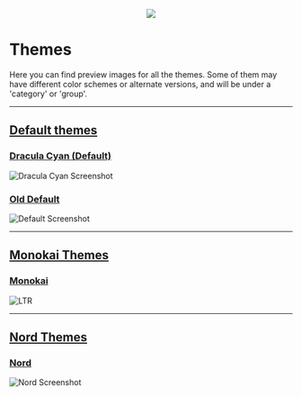 
<p align="center">
  <a href="https://tcno.co/">
    <img src="https://raw.githubusercontent.com/TcNobo/TcNo-Acc-Switcher-Themes/master/other/img/Themes_Banner.png"></a>
</p>

# Themes

Here you can find preview images for all the themes. Some of them may have different color schemes or alternate versions, and will be under a 'category' or 'group'. 

---

## [Default themes](Themes/Default_Themes)

### [Dracula Cyan (Default)](Themes/Default_Themes/Dracula_Cyan)

![Dracula Cyan Screenshot](https://i.imgur.com/o8Veoxr.png)

### [Old Default](Themes/Default_Themes/Old_Default)

![Default Screenshot](https://i.imgur.com/kaIJqAg.png)

---

## [Monokai Themes](Themes/Monokai_Themes)
### [Monokai](Themes/Monokai_Themes/Monokai)

![LTR](https://i.imgur.com/QPoPVEB.png)

---

## [Nord Themes](Themes/Nord_Themes)
### [Nord](Themes/Nord_Themes/Nord)

![Nord Screenshot](https://i.imgur.com/BvJDubk.png)
